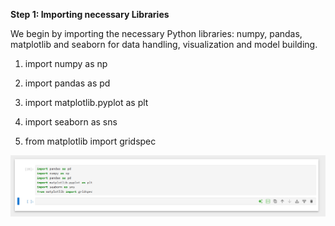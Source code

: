 **Step 1: Importing necessary Libraries**

We begin by importing the necessary Python libraries: numpy, pandas, matplotlib and seaborn for data handling, visualization and model building.


1. import numpy as np

2. import pandas as pd

3. import matplotlib.pyplot as plt

4. import seaborn as sns

5. from matplotlib import gridspec

![Step 1](screenshots/step-1.png)
